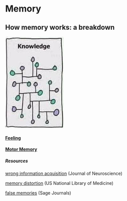 # Memory

## How memory works: a breakdown

![](/assets/images/knowledge.png)

#### [Feeling](/learning/memory/feeling.md)

#### [Motor Memory](/learning/memory/motor.md)

##### Resources

[wrong information acquisition](https://www.jneurosci.org/content/34/6/2203) (Journal of Neuroscience)

[memory distortion](https://www.ncbi.nlm.nih.gov/pmc/articles/PMC4183265/) (US National Library of Medicine)

[false memories](https://journals.sagepub.com/doi/10.1177/0956797614562862) (Sage Journals)